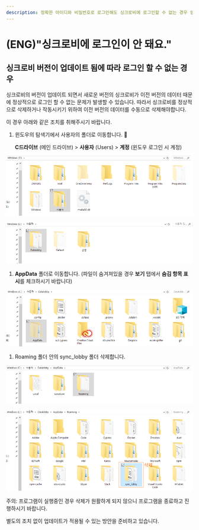 ```yaml
---
description: 정확한 아이디와 비밀번호로 로그인해도 싱크로비에 로그인할 수 없는 경우 임시조치
---
```


# \(ENG\)"싱크로비에 로그인이 안 돼요."

## 싱크로비 버전이 업데이트 됨에 따라 로그인 할 수 없는 경우

싱크로비의 버전이 업데이트 되면서 새로운 버전의 싱크로비가 이전 버전의 데이터 때문에 정상적으로 로그인 할 수 없는 문제가 발생할 수 있습니다. 따라서 싱크로비를 정상적으로 삭제하거나 작동시키기 위하여 이전 버전의 데이터를 수동으로 삭제해야합니다.

이 경우 아래와 같은 조치를 취해주시기 바랍니다.

1. 윈도우의 탐색기에서 사용자의 폴더로 이동합니다. 

   **C드라이브** \(메인 드라이브\) &gt; **사용자** \(Users\) &gt; **계정** \(윈도우 로그인 시 계정\)

![C&#xB4DC;&#xB77C;&#xC774;&#xBE0C;](../.gitbook/assets/1-2.png)

![&#xBCF8;&#xC778;&#xACC4;&#xC815; &#xD3F4;&#xB354;](../.gitbook/assets/2.png)

1. **AppData** 폴더로 이동합니다. \(파일이 숨겨져있을 경우 **보기** 탭에서 **숨김 항목 표시**를 체크하시기 바랍니다\)

![AppData &#xD3F4;&#xB354;](../.gitbook/assets/3-2.png)

1. Roaming  폴더 안의 sync\_lobby 폴더 삭제합니다.

![Roaming &#xD3F4;&#xB354;](../.gitbook/assets/4-1.png)

![sync\_lobby &#xD3F4;&#xB354;](../.gitbook/assets/5-2.png)

주의: 프로그램이 실행중인 경우 삭제가 원활하게 되지 않으니 프로그램을 종료하고 진행하시기 바랍니다.

별도의 조치 없이 업데이트가 적용될 수 있는 방안을 준비하고 있습니다.

